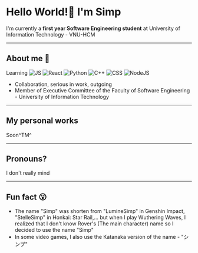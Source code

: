 # Hello World!👋 I'm Simp 
I'm currently a **first year Software Engineering student** at University of Information Technology - VNU-HCM

---
## About me 🧑
Learning 
![JS](https://img.shields.io/badge/JavaScript-F7DF1E?logo=javascript&logoColor=white&logoSize=1000&style=for-the-badge)
![React](https://img.shields.io/badge/React-58c4dc?logo=React&logoColor=white&logoSize=1000&style=for-the-badge)
![Python](https://img.shields.io/badge/Python-3776AB?logo=python&logoColor=white&logoSize=1000&style=for-the-badge)
![C++](https://img.shields.io/badge/C++-00599C?logo=cplusplus&logoColor=white&logoSize=1000&style=for-the-badge)
![CSS](https://img.shields.io/badge/CSS-663399?logo=css&logoColor=white&logoSize=1000&style=for-the-badge)
![NodeJS](https://img.shields.io/badge/NodeJS-5FA04E?logo=nodedotjs&logoColor=white&logoSize=1000&style=for-the-badge)

- Collaboration, serious in work, outgoing
- Member of Executive Committee of the Faculty of Software Engineering - University of Information Technology

---
## My personal works
Soon^TM^

---
## Pronouns?
I don't really mind

---
## Fun fact 😮
- The name "Simp" was shorten from "LumineSimp" in Genshin Impact, "StelleSimp" in Honkai: Star Rail,... but when I play Wuthering Waves, I realized that I don't know Rover's (The main character) name so I decided to use the name "Simp"
- In some video games, I also use the Katanaka version of the name - "シンプ"
<!--
**KanamiSimp/KanamiSimp** is a ✨ _special_ ✨ repository because its `README.md` (this file) appears on your GitHub profile.

Here are some ideas to get you started:

- 🔭 I’m currently working on ...
- 🌱 I’m currently learning ...
- 👯 I’m looking to collaborate on ...
- 🤔 I’m looking for help with ...
- 💬 Ask me about ...
- 📫 How to reach me: ...
- 😄 Pronouns: ...
- ⚡ Fun fact: ...
-->
